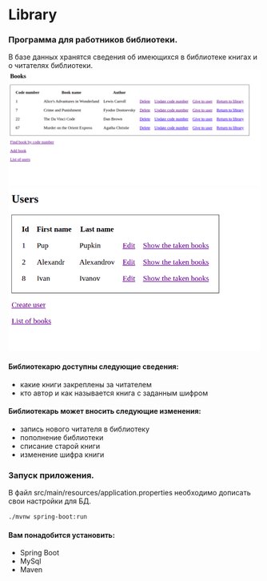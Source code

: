 # Library #

### Программа для работников библиотеки. ###


 В базе данных хранятся сведения об имеющихся в библиотеке книгах и о читателях библиотеки. 
 ![books](pictures/books.png)  
 ![users](pictures/users.png)

#### Библиотекарю доступны следующие сведения: #### 
* какие книги закреплены за читателем
* кто автор и как называется книга с заданным шифром

#### Библиотекарь может вносить следующие изменения:  ####
* запись нового читателя в библиотеку
* пополнение библиотеки
* списание старой книги
* изменение шифра книги  

### Запуск приложения. ###
В файл src/main/resources/application.properties необходимо дописать свои настройки для БД.
```bash
./mvnw spring-boot:run
```
#### Вам понадобится установить: ####
* Spring Boot
* MySql
* Maven


